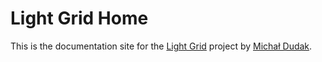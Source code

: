 Light Grid Home
===============

This is the documentation site for the [Light Grid](https://github.com/michaldudak/light-grid) project by [Michał Dudak](http://dudak.me).